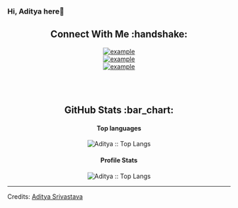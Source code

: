 ### Hi, Aditya here👋

<!--
**blank0826/blank0826** is a ✨ _special_ ✨ repository because its `README.md` (this file) appears on your GitHub profile.

Here are some ideas to get you started:

- 🔭 I’m currently working on ...
- 🌱 I’m currently learning ...
- 👯 I’m looking to collaborate on ...
- 🤔 I’m looking for help with ...
- 💬 Ask me about ...
- 📫 How to reach me: ...
- 😄 Pronouns: ...
- ⚡ Fun fact: ...
-->

<h2 align="center">Connect With Me :handshake:</h2>

<div style="margin-top:10px" align="center">
  <div>
    <a  href="https://www.instagram.com/aditya_.srivastava/" target="_blank">
      <img src="https://img.shields.io/badge/-Instagram-C13584?logo=instagram&logoColor=white&style=for-the-badge" alt="example"/>
    </a>
  </div>
    <div>
    <a  href="mailto:aditya26052002@gmail.com?subject=GitHub" target="_blank">
      <img src="https://img.shields.io/badge/-GMAIL-red?logo=Gmail&logoColor=white&style=for-the-badge" alt="example"/>
    </a>
  </div>
  <div>
    <a href="https://www.linkedin.com/in/as369/" target="_blank">
      <img src="https://img.shields.io/badge/Linked%20In-0A66C2.svg?style=for-the-badge&logo=linkedin&logoColor=white" alt="example"/>
    </a>
  </div>
</div>

<br /><br />

<h2 align="center">GitHub Stats :bar_chart:</h2>

<h4 align="center">Top languages </h4>
<p align="center"><img src="https://github-readme-stats.vercel.app/api/top-langs/?username=blank0826&layout=compact&show_icons=true&theme=radical" alt="Aditya :: Top Langs" /></p>
<h4 align="center">Profile Stats</h4>
<p align="center"><img src="https://github-readme-stats.vercel.app/api?username=blank0826&show_icons=true&theme=radical" alt="Aditya :: Top Langs" /></p>

----

Credits: [Aditya Srivastava](https://github.com/blank0826)
